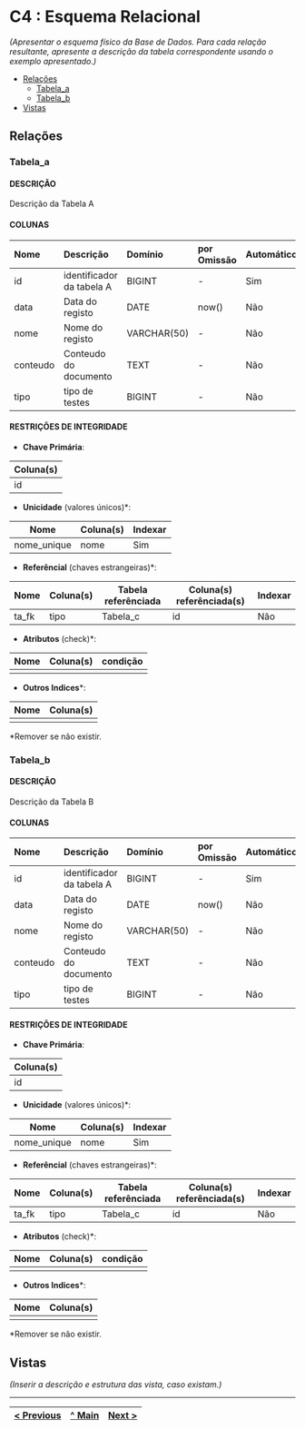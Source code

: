 # C4 : Esquema Relacional  <!-- omit in toc -->
_(Apresentar o esquema físico da Base de Dados. Para cada relação resultante, apresente a descrição da tabela correspondente usando o exemplo apresentado.)_

- [Relações](#relações)
  - [Tabela\_a](#tabela_a)
  - [Tabela\_b](#tabela_b)
- [Vistas](#vistas)

## Relações

### Tabela_a

#### DESCRIÇÃO <!-- omit in toc -->

Descrição da Tabela A

#### COLUNAS <!-- omit in toc -->

| Nome     | Descrição                 | Domínio     | por Omissão | Automático | Nulo |
| :------- | :------------------------ | :---------- | :---------- | :--------- | :--- |
| id       | identificador da tabela A | BIGINT      | -           | Sim        | Não  |
| data     | Data do registo           | DATE        | now()       | Não        | Não  |
| nome     | Nome do registo           | VARCHAR(50) | -           | Não        | Não  |
| conteudo | Conteudo do documento     | TEXT        | -           | Não        | Sim  |
| tipo     | tipo de testes            | BIGINT      | -           | Não        | Sim  |

#### RESTRIÇÕES DE INTEGRIDADE <!-- omit in toc -->

- **Chave Primária**: 

| Coluna(s) |
| --------- |
| id        |

- **Unicidade** (valores únicos)*:

| Nome        | Coluna(s) | Indexar |
| ----------- | --------- | ------- |
| nome_unique | nome      | Sim     |

- **Referêncial** (chaves estrangeiras)*:

| Nome  | Coluna(s) | Tabela referênciada | Coluna(s) referênciada(s) | Indexar |
| ----- | --------- | ------------------- | ------------------------- | ------- |
| ta_fk | tipo      | Tabela_c            | id                        | Não     |

- **Atributos** (check)*:

| Nome | Coluna(s) | condição |
| ---- | --------- | -------- |
|      |           |          |

- **Outros Indices***:

| Nome | Coluna(s) |
| ---- | --------- |
|      |           |

  *Remover se não existir.

### Tabela_b

#### DESCRIÇÃO <!-- omit in toc -->

Descrição da Tabela B

#### COLUNAS <!-- omit in toc -->

| Nome     | Descrição                 | Domínio     | por Omissão | Automático | Nulo |
| :------- | :------------------------ | :---------- | :---------- | :--------- | :--- |
| id       | identificador da tabela A | BIGINT      | -           | Sim        | Não  |
| data     | Data do registo           | DATE        | now()       | Não        | Não  |
| nome     | Nome do registo           | VARCHAR(50) | -           | Não        | Não  |
| conteudo | Conteudo do documento     | TEXT        | -           | Não        | Sim  |
| tipo     | tipo de testes            | BIGINT      | -           | Não        | Sim  |

#### RESTRIÇÕES DE INTEGRIDADE <!-- omit in toc -->

- **Chave Primária**: 

| Coluna(s) |
| --------- |
| id        |

- **Unicidade** (valores únicos)*:

| Nome        | Coluna(s) | Indexar |
| ----------- | --------- | ------- |
| nome_unique | nome      | Sim     |

- **Referêncial** (chaves estrangeiras)*:

| Nome  | Coluna(s) | Tabela referênciada | Coluna(s) referênciada(s) | Indexar |
| ----- | --------- | ------------------- | ------------------------- | ------- |
| ta_fk | tipo      | Tabela_c            | id                        | Não     |

- **Atributos** (check)*:

| Nome | Coluna(s) | condição |
| ---- | --------- | -------- |
|      |           |          |

- **Outros Indices***:

| Nome | Coluna(s) |
| ---- | --------- |
|      |           |

  *Remover se não existir.

## Vistas

_(Inserir a descrição e estrutura das vista, caso existam.)_

---
| [< Previous](rebd03.md) | [^ Main](https://github.com/TCM22-SIBD-G03/TCM22-SIBD-G03) | [Next >](rebd05.md) |
| :---------------------- | :------------------------------------------------------: | ------------------: |